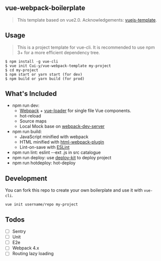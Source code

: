 ## vue-webpack-boilerplate
> This template based on vue2.0.
> Acknowledgements: [vuejs-template](https://github.com/vuejs-templates/webpack).


## Usage
> This is a project template for vue-cli. It is recommended to use npm 3+ for a more efficient dependency tree.

```
$ npm install -g vue-cli
$ vue init Cui-y/vue-webpack-template my-project
$ cd my-project
$ npm start or yarn start (for dev)
$ npm build or yarn build (for prod)
```

## What's Included
- npm run dev:
  - [Webpack](https://github.com/webpack/webpack) + [vue-loader](https://github.com/vuejs/vue-loader) for single file Vue components.
  - hot-reload
  - Source maps
  - Local Mock base on [webpack-dev-server](https://github.com/webpack/webpack-dev-server)
- npm run build:
  - JavaScript minified with webpack
  - HTML minified with [html-webpack-plugin](https://github.com/jantimon/html-webpack-plugin)
  - Lint-on-save with [ESLint](https://github.com/eslint/eslint)
- npm run lint: eslint --ext .js in src catalogue
- npm run deploy: use [deploy-kit](https://github.com/xiaoyann/deploy-kit) to deploy project
- npm run hotdeploy: hot-deploy


## Development
You can fork this repo to create your own boilerplate and use it with  `vue-cli`.

```
vue init username/repo my-project
```

## Todos
- [ ] Sentry
- [ ] Unit
- [ ] E2e
- [ ] Webpack 4.x
- [ ] Routing lazy loading
